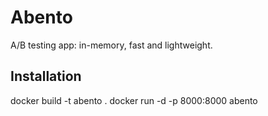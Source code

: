 # Abento

A/B testing app: in-memory, fast and lightweight.



## Installation

docker build -t abento  .
docker run -d -p 8000:8000 abento

